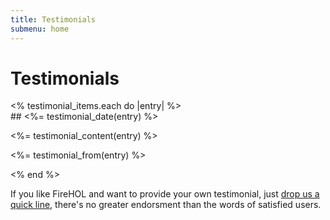 ```yaml
---
title: Testimonials
submenu: home
---
```


Testimonials
============

<div id="news">
<% testimonial_items.each do |entry| %>

<div class="news-item">
## <%= testimonial_date(entry) %>

<%= testimonial_content(entry) %>

<div class="testimonial-from">

<%= testimonial_from(entry) %>

</div>

</div>

<% end %>

</div>

If you like FireHOL and want to provide your own testimonial,
just <a href="/email/">drop us a quick line</a>, there's no greater
endorsment than the words of satisfied users.
